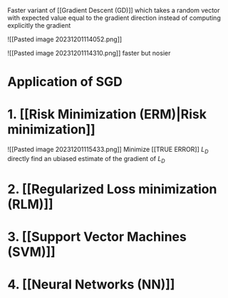
Faster variant of [[Gradient Descent (GD)]]  which takes a random vector with expected value equal to the gradient direction instead of computing explicitly the 
gradient

![[Pasted image 20231201114052.png]]

![[Pasted image 20231201114310.png]]
faster but nosier 

# Application of SGD

# 1. [[Risk Minimization (ERM)|Risk minimization]]
![[Pasted image 20231201115433.png]]
	Minimize [[TRUE ERROR]] $L_{D}$ directly 
	find an ubiased estimate of the gradient of $L_{D}$
	

# 2. [[Regularized Loss minimization (RLM)]]
# 3. [[Support Vector Machines (SVM)]]
# 4. [[Neural Networks (NN)]]

